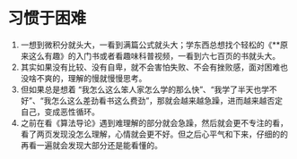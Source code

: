 # 习惯于困难


1. 一想到微积分就头大，一看到满篇公式就头大；学东西总想找个轻松的《**原来这么有趣》的入门书或者看趣味科普视频，一看到六七百页的书就头大。
2. 其实如果没有比较、没有自卑，就不会害怕失败、不会有挫败感，面对困难也没啥不爽的，理解的慢就慢慢思考。
3. 但如果总是想着 “我怎么这么笨人家怎么学的那么快”、“我学了半天也学不好”、“我怎么这么差劲看书这么费劲”，那就会越来越急躁，进而越来越否定自己，变成恶性循环。
4. 之前在看《算法导论》遇到难理解的部分就会急躁，然后就会更不专注的看，看了两页发现没怎么理解，心情就会更不好。但之后心平气和下来，仔细的的再看一遍就会发现大部分还是能看懂的。